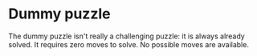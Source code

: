 # Dummy puzzle

The dummy puzzle isn't really a challenging puzzle: it is always already solved.
It requires zero moves to solve. No possible moves are available.
